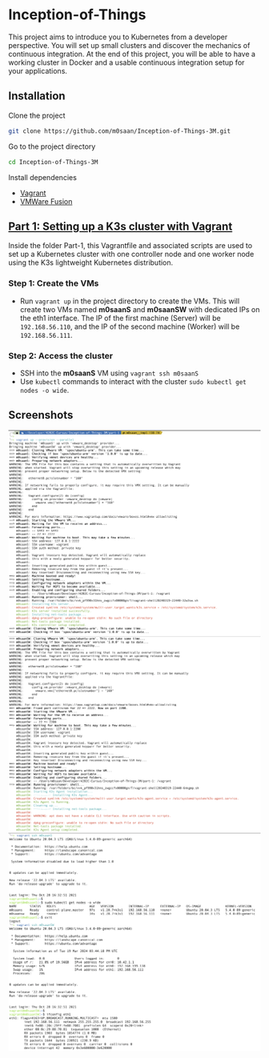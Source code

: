 # Inception-of-Things

This project aims to introduce you to Kubernetes from a developer perspective. You will set up small clusters and discover the mechanics of continuous integration. At the end of this project, you will be able to have a working cluster in Docker and a usable continuous integration setup for your applications.

## Installation

Clone the project

```bash
git clone https://github.com/m0saan/Inception-of-Things-3M.git
```

Go to the project directory

```bash
cd Inception-of-Things-3M
```

Install dependencies
- [Vagrant](https://www.vagrantup.com/)
- [VMWare Fusion](https://www.vmware.com/products/fusion.html)    

## [Part 1: Setting up a K3s cluster with Vagrant](https://github.com/m0saan/Inception-of-Things-3M/tree/m0saan__impl/part-1)

Inside the folder Part-1, this Vagrantfile and associated scripts are used to set up a Kubernetes cluster with one controller node and one worker node using the K3s lightweight Kubernetes distribution.

### Step 1: Create the VMs
- Run `vagrant up` in the project directory to create the VMs. This will create two VMs named **m0saanS** and **m0saanSW** with dedicated IPs on the eth1 interface.
The IP of the first machine (Server) will be `192.168.56.110`, and the IP of the second machine (Worker) will be `192.168.56.111`.

### Step 2: Access the cluster
- SSH into the **m0saanS** VM using `vagrant ssh m0saanS`
- Use `kubectl` commands to interact with the cluster `sudo kubectl get nodes -o wide`.

## Screenshots

![Creating VMs with vagrant](assets/1.png)
![Creating VMs with vagrant](assets/2.png)
![Log-in with ssh to both VMs](assets/3.png)
